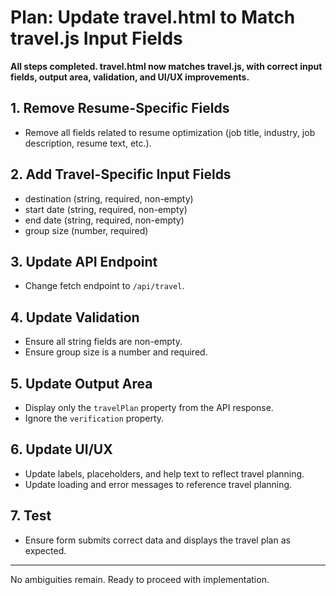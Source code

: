 # Plan: Update travel.html to Match travel.js Input Fields

**All steps completed. travel.html now matches travel.js, with correct input fields, output area, validation, and UI/UX improvements.**

## 1. Remove Resume-Specific Fields
- Remove all fields related to resume optimization (job title, industry, job description, resume text, etc.).

## 2. Add Travel-Specific Input Fields
- destination (string, required, non-empty)
- start date (string, required, non-empty)
- end date (string, required, non-empty)
- group size (number, required)

## 3. Update API Endpoint
- Change fetch endpoint to `/api/travel`.

## 4. Update Validation
- Ensure all string fields are non-empty.
- Ensure group size is a number and required.

## 5. Update Output Area
- Display only the `travelPlan` property from the API response.
- Ignore the `verification` property.

## 6. Update UI/UX
- Update labels, placeholders, and help text to reflect travel planning.
- Update loading and error messages to reference travel planning.

## 7. Test
- Ensure form submits correct data and displays the travel plan as expected.

---

No ambiguities remain. Ready to proceed with implementation.